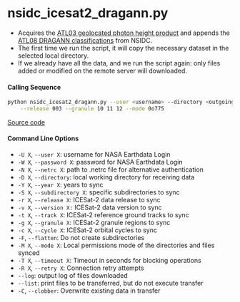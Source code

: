 nsidc_icesat2_dragann.py
========================

- Acquires the [ATL03 geolocated photon height product](https://nsidc.org/data/ATL03) and appends the [ATL08 DRAGANN classifications](https://nsidc.org/sites/nsidc.org/files/technical-references/ICESat2_ATL08_ATBD_r003.pdf) from NSIDC.
- The first time we run the script, it will copy the necessary dataset in the selected local directory.
- If we already have all the data, and we run the script again: only files added or modified on the remote server will downloaded.

#### Calling Sequence
```bash
python nsidc_icesat2_dragann.py --user <username> --directory <outgoing> \
	--release 003 --granule 10 11 12 --mode 0o775
```
[Source code](https://github.com/tsutterley/read-ICESat-2/blob/main/scripts/nsidc_icesat2_dragann.py)

#### Command Line Options
- `-U X`, `--user X`: username for NASA Earthdata Login
- `-W X`, `--password X`: password for NASA Earthdata Login
- `-N X`, `--netrc X`: path to .netrc file for alternative authentication
- `-D X`, `--directory`: local working directory for receiving data
- `-Y X`, `--year X`: years to sync
- `-S X`, `--subdirectory X`: specific subdirectories to sync
- `-r X`, `--release X`: ICESat-2 data release to sync
- `-v X`, `--version X:` ICESat-2 data version to sync
- `-t X`, `--track X`: ICESat-2 reference ground tracks to sync
- `-g X`, `--granule X`: ICESat-2 granule regions to sync
- `-c X`, `--cycle X`: ICESat-2 orbital cycles to sync
- `-F`, `--flatten`: Do not create subdirectories
- `-M X`, `--mode X`: Local permissions mode of the directories and files synced
- `-T X`, `--timeout X`: Timeout in seconds for blocking operations
- `-R X`, `--retry X`: Connection retry attempts
- `--log`: output log of files downloaded
- `--list`: print files to be transferred, but do not execute transfer
- `-C`, `--clobber`: Overwrite existing data in transfer
